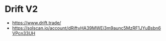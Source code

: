 # Drift V2

- <https://www.drift.trade/>
- <https://solscan.io/account/dRiftyHA39MWEi3m9aunc5MzRF1JYuBsbn6VPcn33UH>

